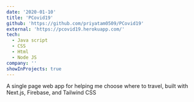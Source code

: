 ```yaml
---
date: '2020-01-10'
title: 'PCovid19'
github: 'https://github.com/priyatam0509/PCovid19'
external: 'https://pcovid19.herokuapp.com/'
tech:
  - Java script
  - CSS
  - Html
  - Node JS
company: ''
showInProjects: true
---
```


A single page web app for helping me choose where to travel, built with Next.js, Firebase, and Tailwind CSS
